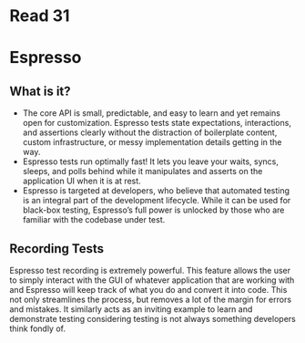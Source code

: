 # Read 31
# Espresso

## What is it?
- The core API is small, predictable, and easy to learn and yet remains open for customization. Espresso tests state expectations, interactions, and assertions clearly without the distraction of boilerplate content, custom infrastructure, or messy implementation details getting in the way.
- Espresso tests run optimally fast! It lets you leave your waits, syncs, sleeps, and polls behind while it manipulates and asserts on the application UI when it is at rest.
- Espresso is targeted at developers, who believe that automated testing is an integral part of the development lifecycle. While it can be used for black-box testing, Espresso’s full power is unlocked by those who are familiar with the codebase under test.

## Recording Tests
Espresso test recording is extremely powerful. This feature allows the user to simply interact with the GUI of whatever application that are working with and Espresso will keep track of what you do and convert it into code. This not only streamlines the process, but removes a lot of the margin for errors and mistakes. It similarly acts as an inviting example to learn and demonstrate testing considering testing is not always something developers think fondly of.